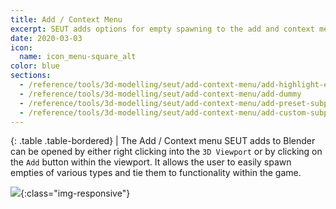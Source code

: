 ```yaml
---
title: Add / Context Menu
excerpt: SEUT adds options for empty spawning to the add and context menu.
date: 2020-03-03
icon:
  name: icon_menu-square_alt
color: blue
sections:
  - /reference/tools/3d-modelling/seut/add-context-menu/add-highlight-empty
  - /reference/tools/3d-modelling/seut/add-context-menu/add-dummy
  - /reference/tools/3d-modelling/seut/add-context-menu/add-preset-subpart
  - /reference/tools/3d-modelling/seut/add-context-menu/add-custom-subpart
---
```


<div class="table-responsive">

{: .table .table-bordered}
| The Add / Context menu SEUT adds to Blender can be opened by either right clicking into the `3D Viewport` or by clicking on the `Add` button within the viewport. It allows the user to easily spawn empties of various types and tie them to functionality within the game.

</div>

![](/modding-reference/assets/images/reference/seut/add-context-menu.png){:class="img-responsive"}
